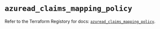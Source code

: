 # `azuread_claims_mapping_policy`

Refer to the Terraform Registory for docs: [`azuread_claims_mapping_policy`](https://www.terraform.io/docs/providers/azuread/r/claims_mapping_policy).
